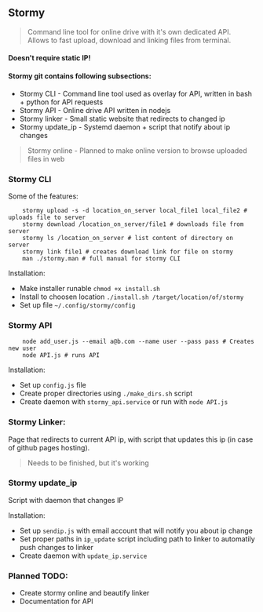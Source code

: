 ## Stormy
> Command line tool for online drive with it's own dedicated API. <br>
> Allows to fast upload, download and linking files from terminal.

#### Doesn't require static IP!

#### Stormy git contains following subsections:
* Stormy CLI - Command line tool used as overlay for API, written in bash + python for API requests
* Stormy API - Online drive API written in nodejs
* Stormy linker - Small static website that redirects to changed ip
* Stormy update_ip - Systemd daemon + script that notify about ip changes
> Stormy online - Planned to make online version to browse uploaded files in web

### Stormy CLI

Some of the features:
```
	stormy upload -s -d location_on_server local_file1 local_file2 # uploads file to server
	stormy download /location_on_server/file1 # downloads file from server
	stormy ls /location_on_server # list content of directory on server
	stormy link file1 # creates download link for file on stormy
	man ./stormy.man # full manual for stormy CLI
```
Installation:
* Make installer runable ```chmod +x install.sh```
* Install to choosen location ```./install.sh /target/location/of/stormy``` 
* Set up file ```~/.config/stormy/config``` 

### Stormy API

```
	node add_user.js --email a@b.com --name user --pass pass # Creates new user
	node API.js # runs API
```
Installation:
* Set up ```config.js``` file
* Create proper directories using ```./make_dirs.sh``` script
* Create daemon with ```stormy_api.service``` or run with ```node API.js```

### Stormy Linker:
Page that redirects to current API ip, with script that updates this ip (in case of github pages hosting).
> Needs to be finished, but it's working

### Stormy update_ip

Script with daemon that changes IP

Installation:
* Set up ```sendip.js``` with email account that will notify you about ip change
* Set proper paths in ```ip_update``` script including path to linker to automatily push changes to linker
* Create daemon with ```update_ip.service```

### Planned TODO:
* Create stormy online and beautify linker
* Documentation for API
